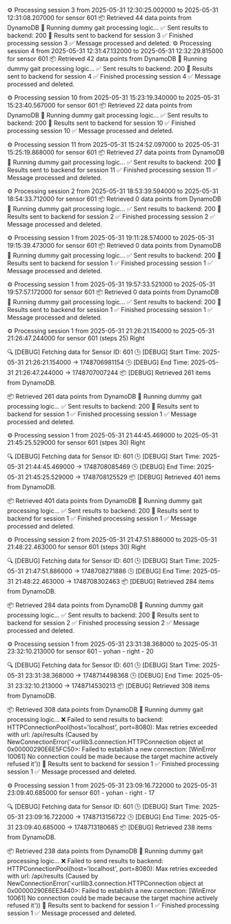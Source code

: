 ⚙️ Processing session 3 from 2025-05-31 12:30:25.002000 to 2025-05-31 12:31:08.207000 for sensor 601
📦 Retrieved 44 data points from DynamoDB
🧠 Running dummy gait processing logic...
✅ Sent results to backend: 200
🚀 Results sent to backend for session 3
✅ Finished processing session 3
✅ Message processed and deleted.
⚙️ Processing session 4 from 2025-05-31 12:31:47.132000 to 2025-05-31 12:32:29.815000 for sensor 601
📦 Retrieved 42 data points from DynamoDB
🧠 Running dummy gait processing logic...
✅ Sent results to backend: 200
🚀 Results sent to backend for session 4
✅ Finished processing session 4
✅ Message processed and deleted.


⚙️ Processing session 10 from 2025-05-31 15:23:19.340000 to 2025-05-31 15:23:40.567000 for sensor 601
📦 Retrieved 22 data points from DynamoDB
🧠 Running dummy gait processing logic...
✅ Sent results to backend: 200
🚀 Results sent to backend for session 10
✅ Finished processing session 10
✅ Message processed and deleted.


⚙️ Processing session 11 from 2025-05-31 15:24:52.097000 to 2025-05-31 15:25:19.868000 for sensor 601
📦 Retrieved 27 data points from DynamoDB
🧠 Running dummy gait processing logic...
✅ Sent results to backend: 200
🚀 Results sent to backend for session 11
✅ Finished processing session 11
✅ Message processed and deleted.



⚙️ Processing session 2 from 2025-05-31 18:53:39.594000 to 2025-05-31 18:54:33.712000 for sensor 601
📦 Retrieved 0 data points from DynamoDB
🧠 Running dummy gait processing logic...
✅ Sent results to backend: 200
🚀 Results sent to backend for session 2
✅ Finished processing session 2
✅ Message processed and deleted.


⚙️ Processing session 1 from 2025-05-31 19:11:28.574000 to 2025-05-31 19:15:39.473000 for sensor 601
📦 Retrieved 0 data points from DynamoDB
🧠 Running dummy gait processing logic...
✅ Sent results to backend: 200
🚀 Results sent to backend for session 1
✅ Finished processing session 1
✅ Message processed and deleted.


⚙️ Processing session 1 from 2025-05-31 19:57:33.521000 to 2025-05-31 19:57:57.172000 for sensor 601
📦 Retrieved 0 data points from DynamoDB
🧠 Running dummy gait processing logic...
✅ Sent results to backend: 200
🚀 Results sent to backend for session 1
✅ Finished processing session 1
✅ Message processed and deleted.



⚙️ Processing session 1 from 2025-05-31 21:26:21.154000 to 2025-05-31 21:26:47.244000 for sensor 601  (steps 25)  Right

🔍 [DEBUG] Fetching data for Sensor ID: 601
🕒 [DEBUG] Start Time: 2025-05-31 21:26:21.154000 -> 1748706981154
🕒 [DEBUG] End Time:   2025-05-31 21:26:47.244000 -> 1748707007244
📦 [DEBUG] Retrieved 261 items from DynamoDB.

📦 Retrieved 261 data points from DynamoDB
🧠 Running dummy gait processing logic...
✅ Sent results to backend: 200
🚀 Results sent to backend for session 1
✅ Finished processing session 1
✅ Message processed and deleted.


⚙️ Processing session 1 from 2025-05-31 21:44:45.469000 to 2025-05-31 21:45:25.529000 for sensor 601   (stpes 30) Right

🔍 [DEBUG] Fetching data for Sensor ID: 601
🕒 [DEBUG] Start Time: 2025-05-31 21:44:45.469000 -> 1748708085469
🕒 [DEBUG] End Time:   2025-05-31 21:45:25.529000 -> 1748708125529
📦 [DEBUG] Retrieved 401 items from DynamoDB.

📦 Retrieved 401 data points from DynamoDB
🧠 Running dummy gait processing logic...
✅ Sent results to backend: 200
🚀 Results sent to backend for session 1
✅ Finished processing session 1
✅ Message processed and deleted.


⚙️ Processing session 2 from 2025-05-31 21:47:51.886000 to 2025-05-31 21:48:22.463000 for sensor 601  (steps 30) Right

🔍 [DEBUG] Fetching data for Sensor ID: 601
🕒 [DEBUG] Start Time: 2025-05-31 21:47:51.886000 -> 1748708271886
🕒 [DEBUG] End Time:   2025-05-31 21:48:22.463000 -> 1748708302463
📦 [DEBUG] Retrieved 284 items from DynamoDB.

📦 Retrieved 284 data points from DynamoDB
🧠 Running dummy gait processing logic...
✅ Sent results to backend: 200
🚀 Results sent to backend for session 2
✅ Finished processing session 2
✅ Message processed and deleted.



⚙️ Processing session 1 from 2025-05-31 23:31:38.368000 to 2025-05-31 23:32:10.213000 for sensor 601 - yohan - right - 20

🔍 [DEBUG] Fetching data for Sensor ID: 601
🕒 [DEBUG] Start Time: 2025-05-31 23:31:38.368000 -> 1748714498368
🕒 [DEBUG] End Time:   2025-05-31 23:32:10.213000 -> 1748714530213
📦 [DEBUG] Retrieved 308 items from DynamoDB.

📦 Retrieved 308 data points from DynamoDB
🧠 Running dummy gait processing logic...
❌ Failed to send results to backend: HTTPConnectionPool(host='localhost', port=8080): Max retries exceeded with url: /api/results (Caused by NewConnectionError('<urllib3.connection.HTTPConnection object at 0x00000290E6E5FC50>: Failed to establish a new connection: [WinError 10061] No connection could be made because the target machine actively refused it'))
🚀 Results sent to backend for session 1
✅ Finished processing session 1
✅ Message processed and deleted.


⚙️ Processing session 1 from 2025-05-31 23:09:16.722000 to 2025-05-31 23:09:40.685000 for sensor 601 - yohan - right - 17

🔍 [DEBUG] Fetching data for Sensor ID: 601
🕒 [DEBUG] Start Time: 2025-05-31 23:09:16.722000 -> 1748713156722
🕒 [DEBUG] End Time:   2025-05-31 23:09:40.685000 -> 1748713180685
📦 [DEBUG] Retrieved 238 items from DynamoDB.

📦 Retrieved 238 data points from DynamoDB
🧠 Running dummy gait processing logic...
❌ Failed to send results to backend: HTTPConnectionPool(host='localhost', port=8080): Max retries exceeded with url: /api/results (Caused by NewConnectionError('<urllib3.connection.HTTPConnection object at 0x00000290E6EE3440>: Failed to establish a new connection: [WinError 10061] No connection could be made because the target machine actively refused it'))
🚀 Results sent to backend for session 1
✅ Finished processing session 1
✅ Message processed and deleted.